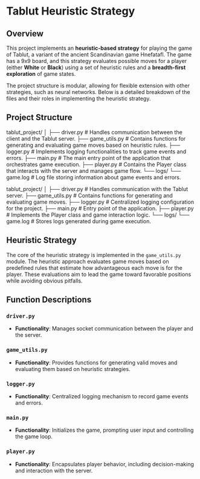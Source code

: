 # Tablut Heuristic Strategy

## Overview

This project implements an **heuristic-based strategy** for playing the game of Tablut, a variant of the ancient Scandinavian game Hnefatafl. The game has a 9x9 board, and this strategy evaluates possible moves for a player (either **White** or **Black**) using a set of heuristic rules and a **breadth-first exploration** of game states.

The project structure is modular, allowing for flexible extension with other strategies, such as neural networks. Below is a detailed breakdown of the files and their roles in implementing the heuristic strategy.

## Project Structure

tablut_project/ │ ├── driver.py # Handles communication between the client and the Tablut server. ├── game_utils.py # Contains functions for generating and evaluating game moves based on heuristic rules. ├── logger.py # Implements logging functionalities to track game events and errors. ├── main.py # The main entry point of the application that orchestrates game execution. ├── player.py # Contains the Player class that interacts with the server and manages game flow. └── logs/ └── game.log # Log file storing information about game events and errors.

tablut_project/ │ ├── driver.py # Handles communication with the Tablut server. ├── game_utils.py # Contains functions for generating and evaluating game moves. ├── logger.py # Centralized logging configuration for the project. ├── main.py # Entry point of the application. ├── player.py # Implements the Player class and game interaction logic. └── logs/ └── game.log # Stores logs generated during game execution.


## Heuristic Strategy

The core of the heuristic strategy is implemented in the `game_utils.py` module. The heuristic approach evaluates game moves based on predefined rules that estimate how advantageous each move is for the player. These evaluations aim to lead the game toward favorable positions while avoiding obvious pitfalls.


## Function Descriptions

### `driver.py`

- **Functionality**: Manages socket communication between the player and the server.

### `game_utils.py`

- **Functionality**: Provides functions for generating valid moves and evaluating them based on heuristic strategies.

### `logger.py`

- **Functionality**: Centralized logging mechanism to record game events and errors.

### `main.py`

- **Functionality**: Initializes the game, prompting user input and controlling the game loop.

### `player.py`

- **Functionality**: Encapsulates player behavior, including decision-making and interaction with the server.